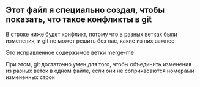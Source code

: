 ## Этот файл я специально создал, чтобы показать, что такое конфликты в git

В строке ниже будет конфликт, потому что в разных ветках были изменения, и git не может решить без нас, какие из них важнее


Это исправленное содержимое ветки merge-me

При этом, git достаточно умен для того, чтобы объединить изменения из разных веток в одном файле, если они не соприкасаются номерами измененных строк